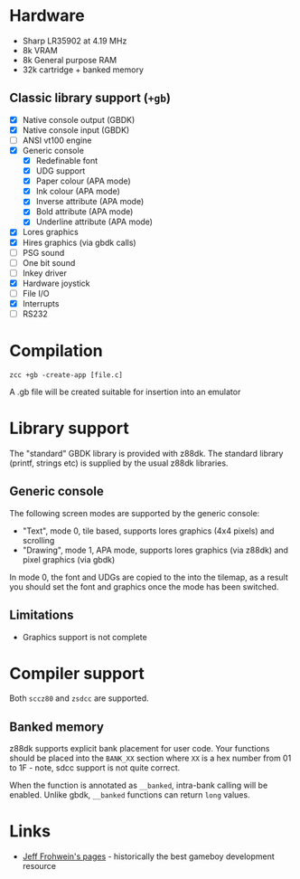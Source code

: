 # Hardware

* Sharp LR35902 at 4.19 MHz
* 8k VRAM
* 8k General purpose RAM
* 32k cartridge + banked memory

## Classic library support (`+gb`)

* [x] Native console output (GBDK)
* [x] Native console input (GBDK)
* [ ] ANSI vt100 engine
* [x] Generic console
    * [x] Redefinable font 
    * [x] UDG support
    * [x] Paper colour (APA mode)
    * [x] Ink colour (APA mode)
    * [x] Inverse attribute (APA mode)
    * [x] Bold attribute (APA mode)
    * [x] Underline attribute (APA mode)
* [x] Lores graphics
* [x] Hires graphics (via gbdk calls)
* [ ] PSG sound
* [ ] One bit sound
* [ ] Inkey driver
* [x] Hardware joystick
* [ ] File I/O
* [x] Interrupts
* [ ] RS232

# Compilation

    zcc +gb -create-app [file.c]

A .gb file will be created suitable for insertion into an emulator

# Library support

The "standard" GBDK library is provided with z88dk. The standard library (printf, strings etc) is supplied by the usual z88dk libraries.

## Generic console

The following screen modes are supported by the generic console:

* "Text", mode 0, tile based, supports lores graphics (4x4 pixels) and scrolling
* "Drawing", mode 1, APA mode, supports lores graphics (via z88dk) and pixel graphics (via gbdk)

In mode 0, the font and UDGs are copied to the into the tilemap, as a result you should set the font and graphics once the mode has been switched.

## Limitations

* Graphics support is not complete

# Compiler support

Both `sccz80` and `zsdcc` are supported. 

## Banked memory

z88dk supports explicit bank placement for user code. Your functions should be placed into the `BANK_XX` section where `XX` is a hex number from 01 to 1F - note, sdcc support is not quite correct.

When the function is annotated as `__banked`, intra-bank calling will be enabled. Unlike gbdk, `__banked` functions can return `long` values.

# Links

* [Jeff Frohwein's pages](http://www.devrs.com/gb/) - historically the best gameboy development resource